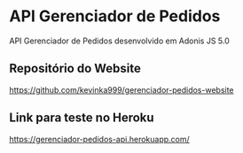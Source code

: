 # API Gerenciador de Pedidos
API Gerenciador de Pedidos desenvolvido em Adonis JS 5.0

## Repositório do Website
https://github.com/kevinka999/gerenciador-pedidos-website

## Link para teste no Heroku
https://gerenciador-pedidos-api.herokuapp.com/
